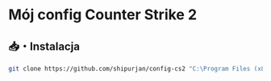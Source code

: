 #  Mój config Counter Strike 2


## 📥・Instalacja
```sh
git clone https://github.com/shipurjan/config-cs2 "C:\Program Files (x86)\Steam\steamapps\common\Counter-Strike Global Offensive\game\core\cfg"
```